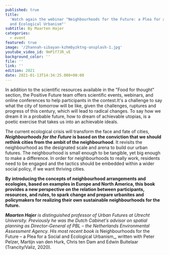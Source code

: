 ```yaml
---
published: true
title:
  'Watch again the webinar "Neighbourhoods for the Future: a Plea for a Social
  and Ecological Urbanism"'
subtitle: By Maarten Hajer
categories:
  - event
featured: true
image: '/2hannah-sibayan-kzhmbyzktng-unsplash-1.jpg'
youtube_video_id: 9mP1f7JR_vE
background_color: ''
file: ''
link: ''
edition: 2021
date: 2021-01-13T14:34:25.000+00:00
---
```


In addition to the scientific resources available in the "Food for thought" section, the Positive Future team offers scientific events, webinars, and online conferences to help participants in the contest.It's a challenge to say what the city of tomorrow will be like, given the challenges, ruptures and progress of this century, which will lead to radical changes. To say how we dream it in a probable future, how to dream of achievable utopias, is a poetic exercise that takes us into an achievable ideals.

The current ecological crisis will transform the face and fate of cities, **_Neighbourhoods for the Future_ is based on the conviction that we should rethink cities from the ambit of the neighbourhood**. It revisits the neighbourhood as the designated scale and arena to build our urban futures. The neighbourhood is small enough to be tangible, yet big enough to make a difference. In order for neighbourhoods to really work, residents need to be engaged and the tactics should be embedded within a wider social policy, if we want thriving cities.

**By introducing the concepts of neighbourhood arrangements and ecologies, based on examples in Europe and North America, this book provides a new perspective on the relation between participants, resources, and rules, to spark change and prepare urbanites and policymakers for realizing their own sustainable neighbourhoods for the future.**

**_Maarten Hajer_** _is distinguished professor of Urban Futures at Utrecht University. Previously he was the Dutch Cabinet's advisor on spatial planning as Director-General of PBL – the Netherlands Environmental Assessment Agency. His most recent book is_ Neighbourhoods for the Future – a Plea for a Social and Ecological Urbanism\_, written with Peter Pelzer, Martijn van den Hurk, Chris ten Dam and Edwin Buitelaar (Trancity/Valiz, 2020).
